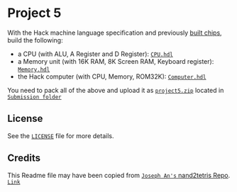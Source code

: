 # Project 5

With the Hack machine language specification and previously [built chips](../README.md), build the following:

* a CPU (with ALU, A Register and D Register): [`CPU.hdl`](./CPU.hdl)
* a Memory unit (with 16K RAM, 8K Screen RAM, Keyboard register): [`Memory.hdl`](./Memory.hdl)
* the Hack computer (with CPU, Memory, ROM32K): [`Computer.hdl`](./Computer.hdl)


You need to pack all of the above and upload it as [`project5.zip`](./Submission/project5.zip) located in [`Submission folder`](./Submission)


## License

See the [`LICENSE`](/LICENSE) file for more details.

## Credits

This Readme file may have been copied from [`Joseph An's` ](https://github.com/josephan)[nand2tetris Repo](https://github.com/josephan/nand2tetris). [`Link`](https://github.com/josephan/nand2tetris/master/README.md)
